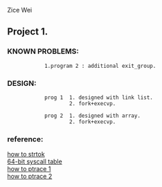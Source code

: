 Zice Wei

## Project 1.
### KNOWN PROBLEMS:
                1.program 2 : additional exit_group.
          
### DESIGN:
                prog 1  1. designed with link list.
                        2. fork+execvp.

                prog 2  1. designed with array.
                        2. fork+execvp.
### reference:
[how to strtok](https://www.tutorialspoint.com/c_standard_library/c_function_strtok.htm)</br>
[64-bit syscall table](http://blog.rchapman.org/posts/Linux_System_Call_Table_for_x86_64/)</br>
[how to ptrace 1](https://stackoverflow.com/questions/11081859/how-to-trace-a-process-for-system-calls)</br>
[how to ptrace 2](https://blog.nelhage.com/2010/08/write-yourself-an-strace-in-70-lines-of-code/)
